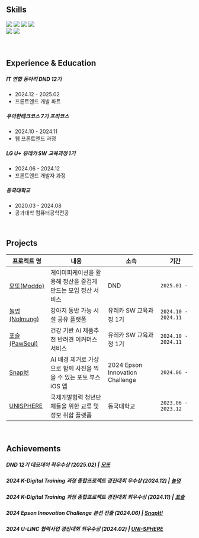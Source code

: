 ## Skills
<div>
  <img src="https://img.shields.io/badge/JavaScript-333333?logo=JavaScript&logoColor=white"/>
  <img src="https://img.shields.io/badge/TypeScript-333333?logo=TypeScript&logoColor=white"/>
  <img src="https://img.shields.io/badge/React-333333?logo=React&logoColor=white"/>
  <img src="https://img.shields.io/badge/Flutter-333333?logo=Flutter&logoColor=white"/>

<br>
  <img src="https://img.shields.io/badge/Tanstack query-333333?logo=React Query&logoColor=white"/>
  <img src="https://img.shields.io/badge/Storybook-333333?logo=Storybook&logoColor=white"/>
</div>


<br>
<br>

## Experience & Education
##### IT 연합 동아리 DND 12기
- 2024.12 - 2025.02
- 프론트엔드 개발 파트
##### 우아한테크코스 7기 프리코스
- 2024.10 - 2024.11
- 웹 프론트엔드 과정
##### LG U+ 유레카 SW 교육과정 1기
- 2024.06 - 2024.12
- 프론트엔드 개발자 과정
##### 동국대학교 
- 2020.03 - 2024.08
- 공과대학 컴퓨터공학전공

<br>

## Projects

|프로젝트 명|내용|소속|기간|
|---|-----|----|--|
|[모또(Moddo)](https://github.com/Central-MakeUs/PillME-Web)|게이미피케이션을 활용해 정산을 즐겁게 만드는 모임 정산 서비스|DND|`2025.01 - `|
|[놀멍(Nolmung)](https://github.com/Nolmung/Nolmung-client)|강아지 동반 가능 시설 공유 플랫폼|유레카 SW 교육과정 1기|`2024.10 - 2024.11`|
|[포슬(PawSeul)](https://github.com/PawSeul/PawSeul)|건강 기반 AI 제품추천 반려견 이커머스 서비스|유레카 SW 교육과정 1기|`2024.10 - 2024.11`|
|[SnapIt!](https://github.com/Many-Ong/Epson-SnapIt-FE)|AI 배경 제거로 가상으로 함께 사진을 찍을 수 있는 포토 부스 iOS 앱|2024 Epson Innovation Challenge |`2024.06 - `|
|[UNISPHERE](https://github.com/ongheong/UNISPHERE-WEB)|국제개발협력 청년단체들을 위한 교류 및 정보 취합 플랫폼|동국대학교|`2023.06 - 2023.12`|

<br>

## Achievements
##### DND 12기 데모데이 최우수상 (2025.02) | [모또](https://github.com/Central-MakeUs/PillME-Web) 
##### 2024 K-Digital Training 과정 종합프로젝트 경진대회 우수상 (2024.12) | [놀멍](https://github.com/Nolmung/Nolmung-client)
##### 2024 K-Digital Training 과정 종합프로젝트 경진대회 최우수상 (2024.11) | [포슬](https://github.com/PawSeul/PawSeul)

##### 2024 Epson Innovation Challenge 본선 진출 (2024.06) | [SnapIt!](https://github.com/Many-Ong/Epson-SnapIt-FE)

##### 2024 U-LINC 협력사업 경진대회 최우수상 (2024.02) | [UNI-SPHERE](https://github.com/ongheong/UNISPHERE-WEB)



<br>
